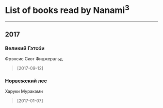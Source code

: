 # List of books read by Nanami<sup>3</sup>
---

## 2017

### Великий Гэтсби
Фрэнсис Скот Фицжеральд
> [2017-09-12] 


### Норвежский лес
Харуки Мураками
> [2017-01-07] 





